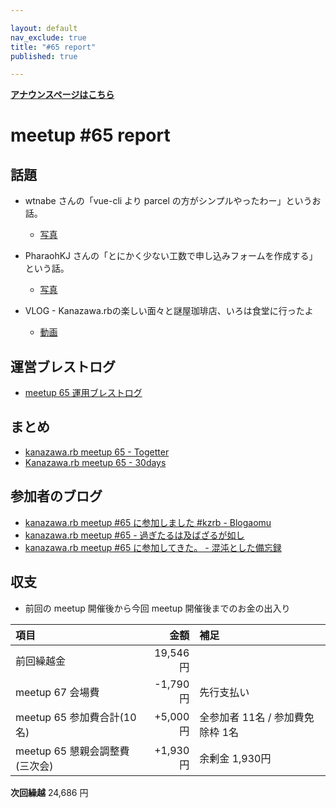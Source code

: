 ```yaml
---

layout: default
nav_exclude: true
title: "#65 report"
published: true

---
```


<div style="text-align: left;"><a href="../"><strong>アナウンスページはこちら</strong></a></div>

# meetup #65 report

## 話題

* wtnabe さんの「vue-cli より parcel の方がシンプルやったわー」というお話。
  + [写真](https://www.instagram.com/p/BeKT47ElPFQ/)

* PharaohKJ さんの「とにかく少ない工数で申し込みフォームを作成する」という話。
  + [写真](https://www.instagram.com/p/BeKWWAKlskc/)

* VLOG - Kanazawa.rbの楽しい面々と謎屋珈琲店、いろは食堂に行ったよ
  + [動画](https://t.co/RV4bWstdxA)

## 運営ブレストログ

* [meetup 65 運用ブレストログ](https://github.com/kanazawarb/meetup/wiki/meetup-65-%E9%81%8B%E7%94%A8%E3%83%96%E3%83%AC%E3%82%B9%E3%83%88%E3%83%AD%E3%82%B0)

## まとめ

* [kanazawa.rb meetup 65 - Togetter](https://togetter.com/li/1191886)
* [Kanazawa.rb meetup 65 - 30days](http://30d.jp/kzrb/55)

## 参加者のブログ

* [kanazawa\.rb meetup \#65 に参加しました \#kzrb \- Blogaomu](http://www.blogaomu.com/entry/kzrb65)
* [kanazawa\.rb meetup \#65 \- 過ぎたるは及ばざるが如し](http://cotton-desu.hatenablog.com/entry/2018/01/21/174259)
* [kanazawa\.rb meetup \#65 に参加してきた。 \- 混沌とした備忘録](http://noboru.hatenablog.jp/entry/2018/01/22/224048)

## 収支

* 前回の meetup 開催後から今回 meetup 開催後までのお金の出入り

|項目                           |金額         |補足                                               |
|:------------------------------|------------:|:--------------------------------------------------|
| 前回繰越金                    |    19,546円 |                                                   |
| meetup 67 会場費              |    -1,790円 | 先行支払い                                        |
| meetup 65 参加費合計(10名)    |   +5,000円 | 全参加者 11名 / 参加費免除枠 1名                  |
| meetup 65 懇親会調整費(三次会)|      +1,930円 | 余剰金 1,930円                                      |

**次回繰越**  24,686 円
